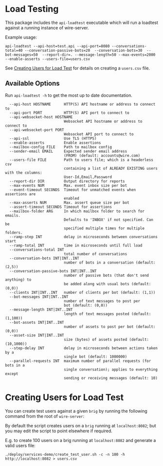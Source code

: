 # Load Testing

This package includes the `api-loadtest` executable which will run a loadtest against
a running instance of wire-server.

Example usage: 

```
api-loadtest --api-host=test.api --api-port=8080 --conversations-total=40 --conversation-passive-bots=20  --conversation-bots=30  --bot-messages=50  --report-dir=. --message-length=50 --max-events=2000  --enable-asserts --users-file=users.csv
```

See [Creating Users for Load Test](#creating-users-for-load-test) for details on creating a `users.csv` file.


## Available Options

Run `api-loadtest -h` to get the most up to date documentation.

```
  --api-host HOSTNAME      HTTP(S) API hostname or address to connect to
  --api-port PORT          HTTP(S) API port to connect to
  --api-websocket-host HOSTNAME
                           Websocket API hostname or address to connect to
  --api-websocket-port PORT
                           Websocket API port to connect to
  --api-ssl                Use TLS (HTTPS)
  --enable-asserts         Enable assertions
  --mailbox-config FILE    Path to mailbox config
  --sender-email EMAIL     Expected sender email address
                           (FROM) (default: accounts@wire.com)
  --users-file FILE        Path to users file; which is a headerless csv
                           containing a list of ALREADY EXISTING users with the columns:
                           User-Id,Email,Password
  --report-dir DIR         Output directory for reports
  --max-events NUM         Max. event inbox size per bot
  --event-timeout SECONDS  Timeout for unmatched events when assertions are
                           enabled
  --max-asserts NUM        Max. assert queue size per bot
  --assert-timeout SECONDS Timeout for assertions
  --mailbox-folder ARG     In which mailbox folder to search for emails.
                           Defaults to 'INBOX' if not specified. Can be
                           specified multiple times for multiple folders.
  --ramp-step INT          delay in microseconds between conversations start
  --ramp-total INT         time in microseconds until full load
  --conversations-total INT
                           total number of conversations
  --conversation-bots INT|INT..INT
                           number of bots in a conversation (default: (2,5))
  --conversation-passive-bots INT|INT..INT
                           number of passive bots (that don't send anything) to
                           be added along with usual bots (default: (0,0))
  --clients INT|INT..INT   number of clients per bot (default: (1,1))
  --bot-messages INT|INT..INT
                           number of text messages to post per
                           bot (default: (0,0))
  --message-length INT|INT..INT
                           length of text messages posted (default: (1,100))
  --bot-assets INT|INT..INT
                           number of assets to post per bot (default: (0,0))
  --asset-size INT|INT..INT
                           size (bytes) of assets posted (default: (10,1000))
  --step-delay INT         delay in microseconds between actions taken by a
                           single bot (default: 1000000)
  --parallel-requests INT  maximum number of parallel requests (for bots in a
                           single conversation); applies to everything except
                           sending or receiving messages (default: 10)
```

# Creating Users for Load Test

You can create test users against a given `brig` by running the following
command from the root of `wire-server`:

By default the script creates users on a `brig` running at `localhost:8082`;
but you may edit the script to point elsewhere if required.

E.g. to create 100 users on a brig running at `localhost:8082` and generate a valid users file:

```shell
./deploy/services-demo/create_test_user.sh -c -n 100 -h http://localhost:8082 > users.csv
```

